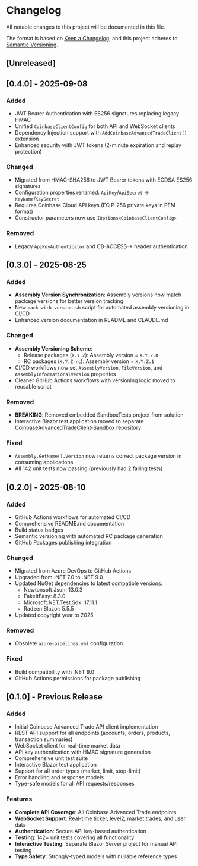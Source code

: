 # Changelog

All notable changes to this project will be documented in this file.

The format is based on [Keep a Changelog](https://keepachangelog.com/en/1.0.0/),
and this project adheres to [Semantic Versioning](https://semver.org/spec/v2.0.0.html).

## [Unreleased]

## [0.4.0] - 2025-09-08

### Added
- JWT Bearer Authentication with ES256 signatures replacing legacy HMAC
- Unified `CoinbaseClientConfig` for both API and WebSocket clients
- Dependency Injection support with `AddCoinbaseAdvancedTradeClient()` extension
- Enhanced security with JWT tokens (2-minute expiration and replay protection)

### Changed
- Migrated from HMAC-SHA256 to JWT Bearer tokens with ECDSA ES256 signatures
- Configuration properties renamed: `ApiKey`/`ApiSecret` → `KeyName`/`KeySecret`
- Requires Coinbase Cloud API keys (EC P-256 private keys in PEM format)
- Constructor parameters now use `IOptions<CoinbaseClientConfig>`

### Removed
- Legacy `ApiKeyAuthenticator` and CB-ACCESS-* header authentication

## [0.3.0] - 2025-08-25

### Added
- **Assembly Version Synchronization**: Assembly versions now match package versions for better version tracking
- New `pack-with-version.sh` script for automated assembly versioning in CI/CD
- Enhanced version documentation in README and CLAUDE.md

### Changed
- **Assembly Versioning Scheme**: 
  - Release packages (`X.Y.Z`): Assembly version = `X.Y.Z.0`
  - RC packages (`X.Y.Z-rc`): Assembly version = `X.Y.Z.1`
- CI/CD workflows now set `AssemblyVersion`, `FileVersion`, and `AssemblyInformationalVersion` properties
- Cleaner GitHub Actions workflows with versioning logic moved to reusable script

### Removed
- **BREAKING**: Removed embedded SandboxTests project from solution
- Interactive Blazor test application moved to separate [CoinbaseAdvancedTradeClient-Sandbox](https://github.com/PearlAegis/CoinbaseAdvancedTradeClient-Sandbox) repository

### Fixed
- `Assembly.GetName().Version` now returns correct package version in consuming applications
- All 142 unit tests now passing (previously had 2 failing tests)

## [0.2.0] - 2025-08-10

### Added
- GitHub Actions workflows for automated CI/CD
- Comprehensive README.md documentation
- Build status badges
- Semantic versioning with automated RC package generation
- GitHub Packages publishing integration

### Changed
- Migrated from Azure DevOps to GitHub Actions
- Upgraded from .NET 7.0 to .NET 9.0
- Updated NuGet dependencies to latest compatible versions:
  - Newtonsoft.Json: 13.0.3
  - FakeItEasy: 8.3.0 
  - Microsoft.NET.Test.Sdk: 17.11.1
  - Radzen.Blazor: 5.5.5
- Updated copyright year to 2025

### Removed
- Obsolete `azure-pipelines.yml` configuration

### Fixed
- Build compatibility with .NET 9.0
- GitHub Actions permissions for package publishing

## [0.1.0] - Previous Release

### Added
- Initial Coinbase Advanced Trade API client implementation
- REST API support for all endpoints (accounts, orders, products, transaction summaries)
- WebSocket client for real-time market data
- API key authentication with HMAC signature generation
- Comprehensive unit test suite
- Interactive Blazor test application
- Support for all order types (market, limit, stop-limit)
- Error handling and response models
- Type-safe models for all API requests/responses

### Features
- **Complete API Coverage**: All Coinbase Advanced Trade endpoints
- **WebSocket Support**: Real-time ticker, level2, market trades, and user data
- **Authentication**: Secure API key-based authentication
- **Testing**: 142+ unit tests covering all functionality
- **Interactive Testing**: Separate Blazor Server project for manual API testing
- **Type Safety**: Strongly-typed models with nullable reference types